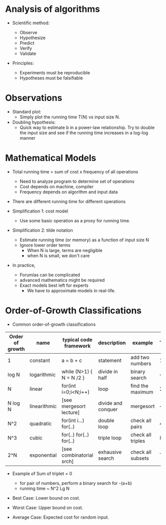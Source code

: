 # Analysis of algorithms

  - Scientific method:
    - Observe
    - Hypothesize
    - Predict
    - Verify
    - Validate
    
  - Principles:
    - Experiments must be reproducible
    - Hypotheses must be falsifiable

# Observations
  - Standard plot:
    - Simply plot the running time T(N) vs input size N.
  - Doubling hypothesis:
    - Quick way to estimate b in a power-law relationship. Try to double the input size and see if the 
      running time increases in a log-log manner

# Mathematical Models
  - Total running time = sum of cost x frequency of all operations
    - Need to analyze program to determine set of operations
    - Cost depends on machine, compiler
    - Frequency depends on algorithm and input data
    
  - There are different running time for different operations
  - Simplification 1: cost model
    - Use some basic operation as a proxy for running time.
  - Simplification 2: tilde notation
    - Estimate running time (or memory) as a function of input size N
    - Ignore lower order terms
      - When N is large, terms are negligible
      - when N is small, we don't care
      
  - In practice,
    - Forumlas can be complicated
    - advanced mathematics might be required
    - Exact models best left for experts
      - We have to approximate models in real-life.
      
# Order-of-Growth Classifications

  - Common order-of-growth classifications
  
  | Order of growth | name            | typical code framework  | description         | example                | T(2N)/T(N)  |
  | --------------- | --------------- | ----------------------- | ------------------- | ---------------------- | ----------- |
  | 1               | constant        | a = b + c               | statement           | add two numbers        | 1           |
  | log N           | logarithmic     | while (N>1) { N = N /2 }| divide in half      | binary search          | ~ 1         |
  | N               | linear          | for(int i=0;i<N;i++)    | loop                | find the maximum       | 2           |
  | N log N         | linearithmic    | [see mergesort lecture] | divide and conquer  | mergesort              | ~ 2         |
  | N^2             | quadratic       | for(int i...) for(..)   | double loop         | check all pairs        | 4           |
  | N^3             | cubic           | for(..) for(..) for(..) | triple loop         | check all triples      | 8           |
  | 2^N             | exponential     | [see combinatorial srch]| exhausive search    | check all subsets      | T(N)        |
  

  - Example of Sum of triplet = 0
    - for pair of numbers, perform a binary search for -(a+b)
    - running time ~ N^2 Lg N

  - Best Case: Lower bound on cost.
  - Worst Case: Upper bound on cost.
  - Average Case: Expected cost for random input.
